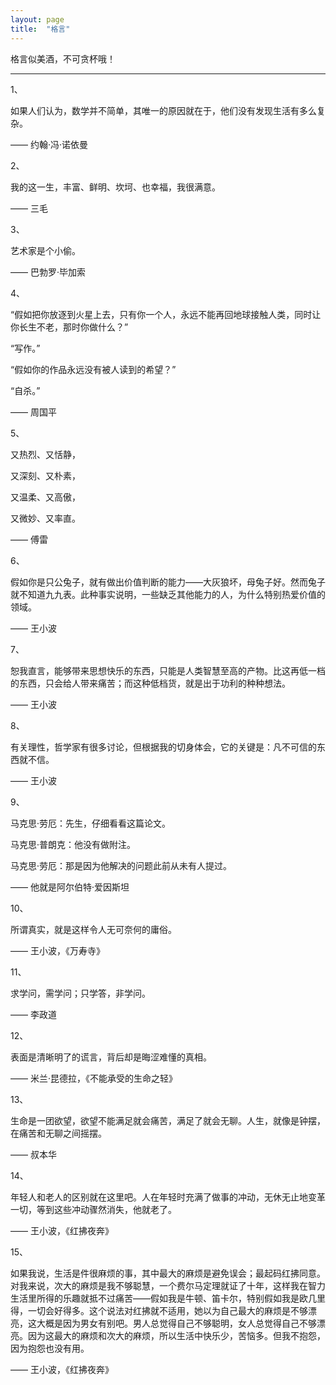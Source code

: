 ```yaml
---
layout: page
title:  "格言"
---
```


格言似美酒，不可贪杯哦！

---

1、

如果人们认为，数学并不简单，其唯一的原因就在于，他们没有发现生活有多么复杂。

—— 约翰·冯·诺依曼

2、

我的这一生，丰富、鲜明、坎坷、也幸福，我很满意。

—— 三毛

3、

艺术家是个小偷。

—— 巴勃罗·毕加索

4、

“假如把你放逐到火星上去，只有你一个人，永远不能再回地球接触人类，同时让你长生不老，那时你做什么？”

“写作。”

“假如你的作品永远没有被人读到的希望？”

“自杀。”

—— 周国平

5、

又热烈、又恬静，

又深刻、又朴素，

又温柔、又高傲，

又微妙、又率直。

—— 傅雷

6、

假如你是只公兔子，就有做出价值判断的能力——大灰狼坏，母兔子好。然而兔子就不知道九九表。此种事实说明，一些缺乏其他能力的人，为什么特别热爱价值的领域。

—— 王小波

7、

恕我直言，能够带来思想快乐的东西，只能是人类智慧至高的产物。比这再低一档的东西，只会给人带来痛苦；而这种低档货，就是出于功利的种种想法。

—— 王小波

8、

有关理性，哲学家有很多讨论，但根据我的切身体会，它的关键是：凡不可信的东西就不信。

—— 王小波

9、

马克思·劳厄：先生，仔细看看这篇论文。

马克思·普朗克：他没有做附注。

马克思·劳厄：那是因为他解决的问题此前从未有人提过。

—— 他就是阿尔伯特·爱因斯坦

10、

所谓真实，就是这样令人无可奈何的庸俗。

—— 王小波，《万寿寺》

11、

求学问，需学问；只学答，非学问。

—— 李政道

12、

表面是清晰明了的谎言，背后却是晦涩难懂的真相。

—— 米兰·昆德拉，《不能承受的生命之轻》

13、

生命是一团欲望，欲望不能满足就会痛苦，满足了就会无聊。人生，就像是钟摆，在痛苦和无聊之间摇摆。

—— 叔本华

14、

年轻人和老人的区别就在这里吧。人在年轻时充满了做事的冲动，无休无止地变革一切，等到这些冲动骤然消失，他就老了。

—— 王小波，《红拂夜奔》

15、

如果我说，生活是件很麻烦的事，其中最大的麻烦是避免误会；最起码红拂同意。对我来说，次大的麻烦是我不够聪慧，一个费尔马定理就证了十年，这样我在智力生活里所得的乐趣就抵不过痛苦——假如我是牛顿、笛卡尔，特别假如我是欧几里得，一切会好得多。这个说法对红拂就不适用，她以为自己最大的麻烦是不够漂亮，这大概是因为男女有别吧。男人总觉得自己不够聪明，女人总觉得自己不够漂亮。因为这最大的麻烦和次大的麻烦，所以生活中快乐少，苦恼多。但我不抱怨，因为抱怨也没有用。

—— 王小波，《红拂夜奔》
